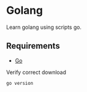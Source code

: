 # Golang

Learn golang using scripts go.

## Requirements

* [Go](https://go.dev/doc/install)

Verify correct download

```{shell}
go version
```
